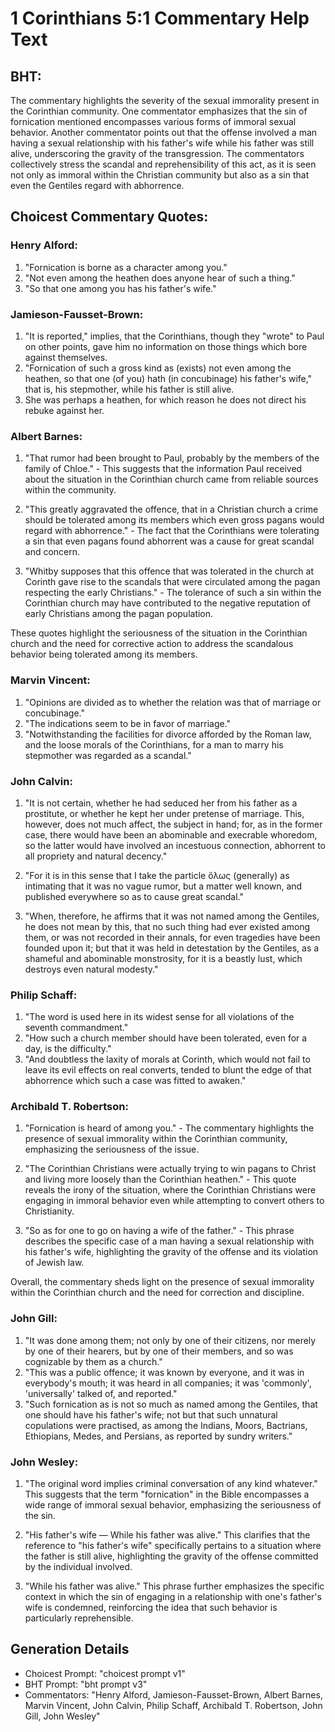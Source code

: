 # 1 Corinthians 5:1 Commentary Help Text

## BHT:
The commentary highlights the severity of the sexual immorality present in the Corinthian community. One commentator emphasizes that the sin of fornication mentioned encompasses various forms of immoral sexual behavior. Another commentator points out that the offense involved a man having a sexual relationship with his father's wife while his father was still alive, underscoring the gravity of the transgression. The commentators collectively stress the scandal and reprehensibility of this act, as it is seen not only as immoral within the Christian community but also as a sin that even the Gentiles regard with abhorrence.

## Choicest Commentary Quotes:
### Henry Alford:
1. "Fornication is borne as a character among you." 
2. "Not even among the heathen does anyone hear of such a thing." 
3. "So that one among you has his father's wife."

### Jamieson-Fausset-Brown:
1. "It is reported," implies, that the Corinthians, though they "wrote" to Paul on other points, gave him no information on those things which bore against themselves.
2. "Fornication of such a gross kind as (exists) not even among the heathen, so that one (of you) hath (in concubinage) his father's wife," that is, his stepmother, while his father is still alive.
3. She was perhaps a heathen, for which reason he does not direct his rebuke against her.

### Albert Barnes:
1. "That rumor had been brought to Paul, probably by the members of the family of Chloe." - This suggests that the information Paul received about the situation in the Corinthian church came from reliable sources within the community.

2. "This greatly aggravated the offence, that in a Christian church a crime should be tolerated among its members which even gross pagans would regard with abhorrence." - The fact that the Corinthians were tolerating a sin that even pagans found abhorrent was a cause for great scandal and concern.

3. "Whitby supposes that this offence that was tolerated in the church at Corinth gave rise to the scandals that were circulated among the pagan respecting the early Christians." - The tolerance of such a sin within the Corinthian church may have contributed to the negative reputation of early Christians among the pagan population.

These quotes highlight the seriousness of the situation in the Corinthian church and the need for corrective action to address the scandalous behavior being tolerated among its members.

### Marvin Vincent:
1. "Opinions are divided as to whether the relation was that of marriage or concubinage."
2. "The indications seem to be in favor of marriage."
3. "Notwithstanding the facilities for divorce afforded by the Roman law, and the loose morals of the Corinthians, for a man to marry his stepmother was regarded as a scandal."

### John Calvin:
1. "It is not certain, whether he had seduced her from his father as a prostitute, or whether he kept her under pretense of marriage. This, however, does not much affect, the subject in hand; for, as in the former case, there would have been an abominable and execrable whoredom, so the latter would have involved an incestuous connection, abhorrent to all propriety and natural decency." 

2. "For it is in this sense that I take the particle ὅλως (generally) as intimating that it was no vague rumor, but a matter well known, and published everywhere so as to cause great scandal."

3. "When, therefore, he affirms that it was not named among the Gentiles, he does not mean by this, that no such thing had ever existed among them, or was not recorded in their annals, for even tragedies have been founded upon it; but that it was held in detestation by the Gentiles, as a shameful and abominable monstrosity, for it is a beastly lust, which destroys even natural modesty."

### Philip Schaff:
1. "The word is used here in its widest sense for all violations of the seventh commandment."
2. "How such a church member should have been tolerated, even for a day, is the difficulty."
3. "And doubtless the laxity of morals at Corinth, which would not fail to leave its evil effects on real converts, tended to blunt the edge of that abhorrence which such a case was fitted to awaken."

### Archibald T. Robertson:
1. "Fornication is heard of among you." - The commentary highlights the presence of sexual immorality within the Corinthian community, emphasizing the seriousness of the issue.

2. "The Corinthian Christians were actually trying to win pagans to Christ and living more loosely than the Corinthian heathen." - This quote reveals the irony of the situation, where the Corinthian Christians were engaging in immoral behavior even while attempting to convert others to Christianity.

3. "So as for one to go on having a wife of the father." - This phrase describes the specific case of a man having a sexual relationship with his father's wife, highlighting the gravity of the offense and its violation of Jewish law.

Overall, the commentary sheds light on the presence of sexual immorality within the Corinthian church and the need for correction and discipline.

### John Gill:
1. "It was done among them; not only by one of their citizens, nor merely by one of their hearers, but by one of their members, and so was cognizable by them as a church."
2. "This was a public offence; it was known by everyone, and it was in everybody's mouth; it was heard in all companies; it was 'commonly', 'universally' talked of, and reported."
3. "Such fornication as is not so much as named among the Gentiles, that one should have his father's wife; not but that such unnatural copulations were practised, as among the Indians, Moors, Bactrians, Ethiopians, Medes, and Persians, as reported by sundry writers."

### John Wesley:
1. "The original word implies criminal conversation of any kind whatever." This suggests that the term "fornication" in the Bible encompasses a wide range of immoral sexual behavior, emphasizing the seriousness of the sin.

2. "His father's wife — While his father was alive." This clarifies that the reference to "his father's wife" specifically pertains to a situation where the father is still alive, highlighting the gravity of the offense committed by the individual involved.

3. "While his father was alive." This phrase further emphasizes the specific context in which the sin of engaging in a relationship with one's father's wife is condemned, reinforcing the idea that such behavior is particularly reprehensible.


## Generation Details
- Choicest Prompt: "choicest prompt v1"
- BHT Prompt: "bht prompt v3"
- Commentators: "Henry Alford, Jamieson-Fausset-Brown, Albert Barnes, Marvin Vincent, John Calvin, Philip Schaff, Archibald T. Robertson, John Gill, John Wesley"
